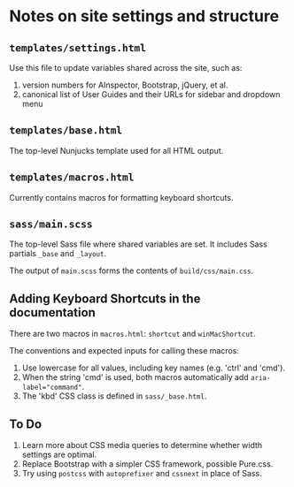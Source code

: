 # Notes on site settings and structure

## <code>templates/settings.html</code>

Use this file to update variables shared across the site, such as:

1. version numbers for AInspector, Bootstrap, jQuery, et al.
1. canonical list of User Guides and their URLs for sidebar and dropdown menu

## <code>templates/base.html</code>

The top-level Nunjucks template used for all HTML output.

## <code>templates/macros.html</code>

Currently contains macros for formatting keyboard shortcuts.

## <code>sass/main.scss</code>

The top-level Sass file where shared variables are set. It includes Sass partials <code>_base</code> and <code>_layout</code>.

The output of <code>main.scss</code> forms the contents of <code>build/css/main.css</code>.

## Adding Keyboard Shortcuts in the documentation

There are two macros in <code>macros.html</code>: <code>shortcut</code> and <code>winMacShortcut</code>.

The conventions and expected inputs for calling these macros:

1. Use lowercase for all values, including key names (e.g. 'ctrl' and 'cmd').
1. When the string 'cmd' is used, both macros automatically add <code>aria-label="command"</code>.
1. The 'kbd' CSS class is defined in <code>sass/_base.html</code>.

## To Do

1. Learn more about CSS media queries to determine whether width settings are optimal.
1. Replace Bootstrap with a simpler CSS framework, possible Pure.css.
1. Try using <code>postcss</code> with <code>autoprefixer</code> and <code>cssnext</code> in place of Sass.
